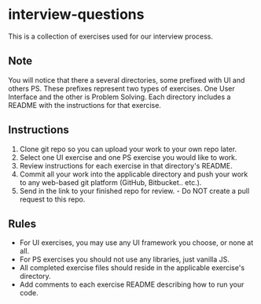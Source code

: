 # interview-questions
This is a collection of exercises used for our interview process.

## Note
You will notice that there a several directories, some prefixed with UI and others PS. These prefixes represent two types of exercises. One User Interface and the other is Problem Solving. Each directory includes a README with the instructions for that exercise.

## Instructions
1. Clone git repo so you can upload your work to your own repo later.
2. Select one UI exercise and one PS exercise you would like to work.
3. Review instructions for each exercise in that directory's README.
4. Commit all your work into the applicable directory and push your work to any web-based git platform (GitHub, Bitbucket.. etc.).
5. Send in the link to your finished repo for review. - Do NOT create a pull request to this repo.

## Rules
* For UI exercises, you may use any UI framework you choose, or none at all.
* For PS exercises you should not use any libraries, just vanilla JS.
* All completed exercise files should reside in the applicable exercise's directory.
* Add comments to each exercise README describing how to run your code.

